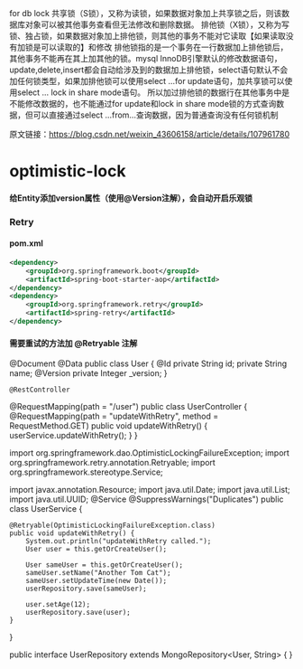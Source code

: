 for db lock
共享锁（S锁），又称为读锁，如果数据对象加上共享锁之后，则该数据库对象可以被其他事务查看但无法修改和删除数据。
排他锁（X锁），又称为写锁、独占锁，如果数据对象加上排他锁，则其他的事务不能对它读取【如果读取没有加锁是可以读取的】和修改
排他锁指的是一个事务在一行数据加上排他锁后，其他事务不能再在其上加其他的锁。mysql InnoDB引擎默认的修改数据语句，update,delete,insert都会自动给涉及到的数据加上排他锁，select语句默认不会加任何锁类型，如果加排他锁可以使用select …for update语句，加共享锁可以使用select … lock in share mode语句。 所以加过排他锁的数据行在其他事务中是不能修改数据的，也不能通过for update和lock in share mode锁的方式查询数据，但可以直接通过select …from…查询数据，因为普通查询没有任何锁机制

                        
原文链接：https://blog.csdn.net/weixin_43606158/article/details/107961780

# optimistic-lock
#### 给Entity添加version属性（使用@Version注解），会自动开启乐观锁
### Retry

#### pom.xml

```xml
<dependency>
    <groupId>org.springframework.boot</groupId>
    <artifactId>spring-boot-starter-aop</artifactId>
</dependency>
<dependency>
    <groupId>org.springframework.retry</groupId>
    <artifactId>spring-retry</artifactId>
</dependency>
```
#### 需要重试的方法加 @Retryable 注解

@Document
@Data
public class User {
    @Id
    private String id;
      private String name;
       @Version
    private Integer _version;
    }
    
    @RestController
@RequestMapping(path = "/user")
public class UserController {
    @RequestMapping(path = "updateWithRetry", method = RequestMethod.GET)
    public void updateWithRetry() {
        userService.updateWithRetry();
    }
}



import org.springframework.dao.OptimisticLockingFailureException;
import org.springframework.retry.annotation.Retryable;
import org.springframework.stereotype.Service;

import javax.annotation.Resource;
import java.util.Date;
import java.util.List;
import java.util.UUID;
@Service
@SuppressWarnings("Duplicates")
public class UserService {


    @Retryable(OptimisticLockingFailureException.class)
    public void updateWithRetry() {
        System.out.println("updateWithRetry called.");
        User user = this.getOrCreateUser();

        User sameUser = this.getOrCreateUser();
        sameUser.setName("Another Tom Cat");
        sameUser.setUpdateTime(new Date());
        userRepository.save(sameUser);

        user.setAge(12);
        userRepository.save(user);
    }
}


public interface UserRepository extends MongoRepository<User, String> {
}
